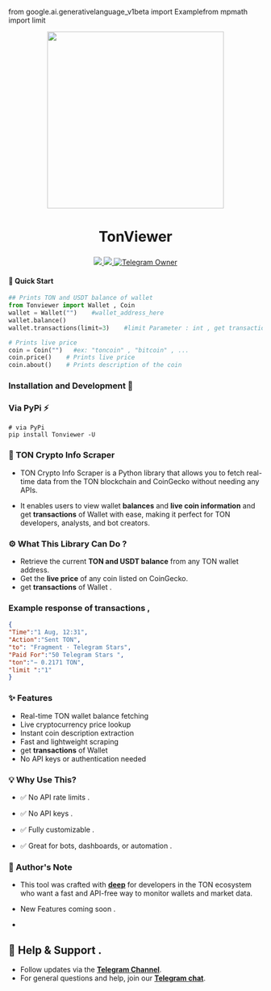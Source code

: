 from google.ai.generativelanguage_v1beta import Examplefrom mpmath import limit<p align="center">
  <img align="center" width="350" src="https://github.com/user-attachments/assets/779356f9-84af-4247-83f0-32be2229c569" />

  <h1 align="center">TonViewer</h1>
  <h3 align="center"></h3>
</p>


<p align="center">

<a href="https://pypi.org/project/Tonviewer/">
    <img src="https://img.shields.io/pypi/v/Tonviewer?color=red&logo=pypi&logoColor=red">
  </a>

  <a href="https://t.me/Pycodz">
    <img src="https://img.shields.io/badge/Telegram-Channel-blue.svg?logo=telegram">
  </a>
  
  <a href="https://t.me/DevZ44d" target="_blank">
    <img alt="Telegram Owner" src="https://img.shields.io/badge/Telegram-Owner-red.svg?logo=telegram" />
  </a>
</p>

#### 🚀 Quick Start
```python
## Prints TON and USDT balance of wallet
from Tonviewer import Wallet , Coin
wallet = Wallet("")    #wallet_address_here
wallet.balance()
wallet.transactions(limit=3)    #limit Parameter : int , get transactions of Wallet default = 1

# Prints live price
coin = Coin("")   #ex: "toncoin" , "bitcoin" , ...
coin.price()    # Prints live price
coin.about()    # Prints description of the coin
```

### Installation and Development 🚀

### Via PyPi ⚡️
```shell
# via PyPi
pip install Tonviewer -U
```

### 💎 TON Crypto Info Scraper

- TON Crypto Info Scraper is a Python library that allows you to fetch real-time data from the TON blockchain and CoinGecko without needing any APIs.

- It enables users to view wallet **balances** and **live coin information** and get **transactions** of Wallet with ease, making it perfect for TON developers, analysts, and bot creators.


### ⚙️ What This Library Can Do ?

- Retrieve the current **TON and USDT balance** from any TON wallet address.
- Get the **live price** of any coin listed on CoinGecko.
- get **transactions** of Wallet .

### Example response of transactions ,
```json
{
"Time":"1 Aug, 12:31",
"Action":"Sent TON",
"to": "Fragment · Telegram Stars",
"Paid For":"50 Telegram Stars ",
"ton":"− 0.2171 TON",
"limit ":"1"
}
```

### ✨ Features

- Real-time TON wallet balance fetching
- Live cryptocurrency price lookup
- Instant coin description extraction
- Fast and lightweight scraping
- get **transactions** of Wallet
- No API keys or authentication needed



### 💡 Why Use This?
- ✅ No API rate limits .

- ✅ No API keys .

- ✅ Fully customizable .

- ✅ Great for bots, dashboards, or automation .


### 🧠 Author's Note
- This tool was crafted with **[deep](https://t.me/ddllId)** for developers in the TON ecosystem who want a fast and API-free way to monitor wallets and market data.

- New Features coming soon .
- 
## 💬 Help & Support .
- Follow updates via the **[Telegram Channel](https://t.me/Pycodz)**.
- For general questions and help, join our **[Telegram chat](https://t.me/PyChTz)**.


